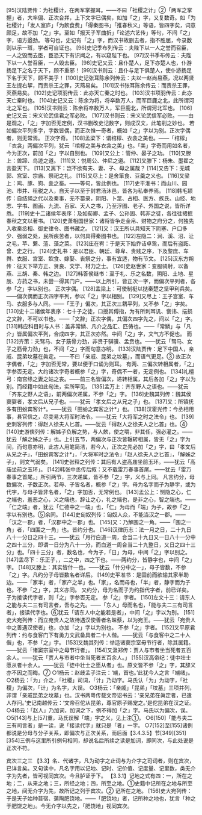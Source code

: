 <!-- { "loadSidebar": true } -->
[95]汉陆贾传：为社稷计，在两军掌握耳。——不曰「社稷之计」②「两军之掌握」者，大率偏、正次合幷，上下文字已偶矣，如加「之」字，又复数奇。如「为社稷计」「发人室庐」「为飮食费」「得秦图书」「推春秋义」等语，皆四字矣，词意颇足，故不加「之」字。至如「报天子军曲折」「论述六艺传」等句，不间「之」字，语方遒劲。
等句也，史记有「之」字，而汉书故删去者，指不胜屈，今录数则以示一斑，学者可自证也。
[96]史记季布列传云：夫陛下以一人之誉而召臣，一人之毁而去臣，臣恐天下有识闻之，有以窥陛下也。
[97]汉书季布传云：夫陛下以一人誉召臣，一人毁去臣。
[98]史记又云：且仆楚人，足下亦楚人也，仆游扬足下之名于天下，顾不重邪！
[99]汉书则云：且仆与足下俱楚人，使仆游扬足下名于天下，顾不美乎！
[100]史记张耳陈余列传云：夫以一赵尚易燕，况以两贤王左提右挈，而责杀王之罪，灭燕易矣。
[101]汉书张耳陈余传云：而责杀王罪，灭燕易矣。
[102]史记项羽传云：此亦天亡秦之时也。
[103]汉书项羽传云：此亦天亡秦时也。
[104]史记又云：陈余为将，将卒数万人，而军巨鹿之北，此所谓河北之军也。
[105]汉书则云：陈余将卒数万人，军巨鹿北，所谓河北军也。
[106]史记又云：宋义论武信君之军必败。
[107]汉书则云：宋义论武信军必败。——由是观之，「之」字加否无定例，汉书删改史记数字，则成汉文，此笔削之妙也。
若如偏次平列多字，字数皆偶，而正次惟一奇者，概如「之」字以为别。正次字偶者，则无常焉。
正次字奇。
[108]孟梁下：谓棺椁、衣衾之美也。——「棺椁」「衣衾」两偏次平列，犹云「棺椁之美与衣衾之美」也。「美」字奇而用如名者，今为正次，前加「之」字以自别也。
[109]又公上：管仲、晏子之功。
[110]又滕上：兽蹄、鸟迹之道。
[111]又：悦周公、仲尼之道。
[112]又滕下：杨朱、墨翟之言盈天下。
[113]又离下：岂不欲有夫、妻、子、母之属哉？
[114]又告下：无城郭、宫室、宗庙、祭祀之礼。
[115]又尽上：是舍箪食、豆羹之义也。
[116]又梁上：鸡、豚、狗、彘之畜。——等句，皆此例也。
[117]史平淮书：而山川、园池、市井、租税之人，自天子以至于封君汤沐邑，皆各为私奉养焉。
[118]韩毛颖传：自结绳之代以及秦事，无不纂录，阴阳、卜筮、占相、医方、族氏、山经、地志、字书、图画、九流、百家、天人之书，乃至浮图、老子、外国之说，皆所详悉。
[119]史十二诸侯年表序：及如荀卿、孟子、公孙固、韩非之徒，各往往捃摭春秋之文以著书。
[120]史萧相国世家：诸将皆争走金帛、财物之府分之，何独先入收秦丞相、御史律令、图书藏之。
[121]又：汉王所以具知天下阨塞、户口多少、强弱之处，民所疾苦者，以何具得秦图书也。
[122]左隐二：涧、溪、沼、沚之毛，苹、蘩、蕰、藻之菜。
[123]庄在宥：于是天下始乔诘卓鸷，而后有盗跖、曾、史之行。
[124]史礼书：是以君臣、朝廷、尊卑、贵贱之序，下及黎庶、车舆、衣服、宫室、飮食、嫁娶、丧祭之分，事有宜适，物有节文。
[125]汉东方朔传：征天下举方正、贤良、文学、材力之士。
[126]史赵世家：变服骑射，以备燕、三胡、秦、韩之边。
[127]韩答侯继书：至于礼、乐之名数，阴阳、土地、星辰、方药之书，未尝一得其门户。——以上所引，皆正次一字，而偏次平列者，各参「之」字以别也。
正次字偶。
[128]孟梁上：可使制梃以挞秦楚之坚甲利兵矣。——偏次偶而正次四字平列，参以「之」字以相别。
[129]又尽上：王子宫室、车马、衣服多与人同。——「王子」偏次，其正次三耦平列，又不参「之」字矣。
[130]史十二诸侯年表序：七十子之徒，口授其傅指，为有所刺耳讥、褒讳、挹损之文辞，不可以书也。——「文辞」正次字偶，其偏次四字先之，间以「之」字。
[131]韩应科目时与人书：盖非常鳞、凡介之品汇、匹俦也。——「常鳞」与「凡介」皆属偏次平列，合成四字，其正次亦然。中间「之」字，文气方不促也。
而[132]齐策：夫驽马、女子筋骨力劲，非贤于骐骥、孟贲也。——犹云「驽马、女子之筋骨力劲」也，不间「之」字而句意亦明。
[133]汉陆贾传：足下中国人，亲戚、昆弟坟墓在眞定。——不曰「亲戚、昆弟之坟墓」，而语气更足。③
故正次字偶者，「之」字加否无常，要以便于口诵为则耳。
有两、三偏次转相属者，「之」字参否无定。大约诸次字奇者概参「之」字，奇偶不一者，无定例也。
[134]礼檀弓：南宫绦之妻之姑之丧。——前三名皆偏次，递转相属，其后各加「之」字以为别。而经籍中如此句法，实所罕见。
[135]孟万上：齐东野人之语也。——犹云「齐东之野人之语」，前两偏次递属，不参「之」字。
[136]史魏其列传：魏其侯窦婴者，孝文后从兄子也。——犹云「孝文后之从兄之子」也。
[137]又：所镇抚多有田蚡宾客计*。——犹云「田蚡之宾客之计*」也。
[138]汉霍光传：今丞相用事，县官信之，尽变易大将军时法令。——犹云「大将军之时之法令」也。
[139]史刺客列传：得赵人徐夫人匕首。——犹云「得赵人之徐夫人之匕首」也。④
[140]史游侠列传：解姊子负解之势，与人飮，使之嚼，非其任，强必灌之。——犹云「解之姊之子」也。上引五节，两偏次与正次皆辗转相属，皆无「之」字为间，而句意亦明，此古人用笔简洁，若今人，正次之先必加「之」字，曰「孝文后从兄之子」，「田蚡宾客之计*」，「大将军时之法令」「赵人徐夫人之匕首」，「解姊之子」，则文气弱矣。
[141]史张释之列传：其后有人盗高庙坐前玉环。——犹云「高庙坐前之玉环」。
[142]韩张中丞传后叙：又不载雷万春事首尾。——犹云「雷万春事之首尾。」所引两节，三次递属，皆不参「之」字，义与上同。
凡言约分，母数偏次，子数正次。若母、子皆名者，概参「之」字。母为名字而子为静字，或为代字，与母子皆非名者，「之」字加否，无常例也。
[143]孟公上：恻隐之心，仁之端也，羞恶之心，义之端也，辞让之心，礼之端也，是非之心，智之端也。——「仁之端」者，犹云「仁德中之一端」也，「仁」为母而「端」为子，故参「之」字以有别也。⑤余同。
[144]史匈奴列传：匈奴人众，不能当汉之一郡。——「汉之一郡」者，「汉郡中之一郡」也。
[145]又：乃解围之一角。——「围之一角」者，「四围之一角」也。皆约分也。
[146]汉律历志：法一月之日，二十九日八十一分日之四十三。——犹云「月行白道一周，合当二十九日又一日八十一分中之四十三分，即谓一日分为八十一分，而白道一周合当二十九整日，又日之四十三分」也。「四十三分」者，数名也，今为子，「日」为母，中间「之」字以别之。
[147]孟尽下：乐正子，，二之中，四之下也。——两约分，皆静字也，中间「之」字。
[148]又滕上：其实皆什一也。——犹云「什分中之一」，母子皆数，不参「之」字。凡约分子母皆数名者详后。
[149]史平准书：是固前而欲输其家半助边。——「家半」者，「家产之半」也。「家」，名而母也，「半」者，静字而为子也。不参「之」字，其义亦同。
又约分，母为名而子为约指代字者，前已详矣。子为接读代字者，则「之」字参否无定。
参「之」字者。
[150]左文十三：请东人之能与夫二三有司言者，吾与之先。——「东人」母而名也，「能与夫二三有司言者」，接读代字也。⑥犹云「请东人中之能若是者」，中间「之」字以为别。
[151]史大宛列传：而立宛贵人之故待遇汉使善者名昧蔡，以为宛王。——犹云「宛贵人中之善遇汉使者」也，亦加「之」字以为别也。
不参「之」字者。
[152]又平原君列传：约与食客门下有勇力文武备具者二十人偕。——犹云「与食客中之二十人偕」也，不参「之」字。
[153]又魏其列传：举适诸窦宗室毋节行者，除其属籍。——犹云「诸窦宗室中之毋节行者」。
[154]又汲郑传：贾人与市者坐当死者五百余人。——犹云「贾人与市者中坐当死者五百余人。」
[155]汉高帝纪：徒中壮士愿从者十余人。——犹云「徒中壮士之愿从者」也。原文皆不参「之」字，其辞义亦不因之而晦。⑦
○1杨云：赵歧孟子注云：‘端，首也。’此犹今人之言「端绪」。
○2杨云：「为」介之，「社稷」司词，「计」乃动字。马氏认「为」为动字，「社稷」为偏次，「计」为名字，大误。
○3杨云：「亲戚」「昆弟」「坟墓」三项并列，非谓「亲戚昆弟之坟墓」也。汉书两粤传载文帝诏书云：‘亲兄弟在眞定者，已遣人存问。’史记南越传云：‘文帝召佗从昆弟，尊官原子赐宠之。’是佗昆弟在汉之证。
○4杨云：「赵人」乃加词，加词之下，例不得加「之」字。马氏以为偏次，误。
○5[143]与上[57]重，马氏误解「端」字之义，见上注①。
○6[150]「能与夫二三有司言者」是一读，说「接读代字」就只是「者」一字。
○7[152]至[155]诸例都说是分母与分子关系，即偏次与正次关系，而后面【3.4.3.5】节[349][351][354]三例与这里所引例句相同，却说名后所续之读是加词，即同次，与此处说是正次不符。

宾次三之三
【3.3】名、代诸字，凡为动字之止词与为介字之司词者，则在宾次，已详言矣。又句读中，凡名字用以记地、记时、记价值、记度量、记里数，类无介字为先者，皆可视同宾次。今且胪证于下。
【3.3.1】记地之式有四：一，所在之地；二，从来之地；三，所经之地；四，所至之地。①史籍中记所在之地与所至之地，间无介字为先，故所记之列于宾次。②
记所在之地。
[156]史大宛列传：于是天子始种苜宿、蒲陶肥饶地。——「肥饶地」者，记所种之地也，犹言「种之于肥饶之地」。今无介字以先之，「肥饶地」视同宾次。
